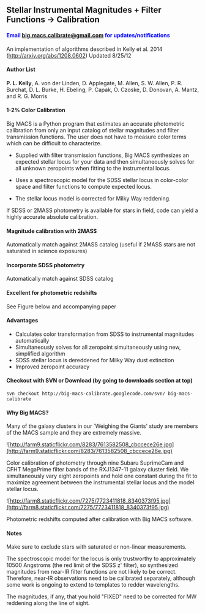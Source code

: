 ## Stellar Instrumental Magnitudes + Filter Functions -> Calibration ##

#### <font color='blue'> Email big.macs.calibrate@gmail.com for updates/notifications </font> ####

An implementation of algorithms described in Kelly et al. 2014 (http://arxiv.org/abs/1208.0602)
Updated 8/25/12

#### Author List ####
**P. L. Kelly**, A. von der Linden, D. Applegate, M. Allen, S. W. Allen, P. R. Burchat, D. L. Burke, H. Ebeling, P. Capak, O. Czoske, D.  Donovan, A. Mantz, and R. G. Morris

#### 1-2% Color Calibration ####

Big MACS is a Python program that estimates an accurate photometric calibration from only an input catalog of stellar
magnitudes and filter transmission functions. The user does not have to measure color terms which can be difficult to characterize.

  * Supplied with filter transmission functions, Big MACS synthesizes an expected stellar locus for your data and then simultaneously solves for all unknown zeropoints when fitting to the instrumental locus.

  * Uses a spectroscopic model for the SDSS stellar locus in color-color space and filter functions to compute expected locus.

  * The stellar locus model is corrected for Milky Way reddening.

If SDSS or 2MASS photometry is available for stars in field, code can yield a highly accurate absolute calibration.

#### Magnitude calibration with 2MASS ####
Automatically match against 2MASS catalog (useful if 2MASS stars are not saturated in science exposures)

#### Incorporate SDSS photometry ####
Automatically match against SDSS catalog

#### Excellent for photometric redshifts ####
See Figure below and accompanying paper

#### Advantages ####
  * Calculates color transformation from SDSS to instrumental magnitudes automatically
  * Simultaneously solves for all zeropoint simultaneously using new, simplified algorithm
  * SDSS stellar locus is dereddened for Milky Way dust extinction
  * Improved zeropoint accuracy


#### Checkout with SVN or Download (by going to downloads section at top) ####
```
svn checkout http://big-macs-calibrate.googlecode.com/svn/ big-macs-calibrate
```

#### Why Big MACS? ####
Many of the galaxy clusters in our `Weighing the Giants' study
are members of the MACS sample and they are extremely massive.


![http://farm9.staticflickr.com/8283/7613582508_cbccece26e.jpg](http://farm9.staticflickr.com/8283/7613582508_cbccece26e.jpg)

Color calibration of photometry through nine Subaru SuprimeCam and CFHT MegaPrime filter bands of the RXJ1347-11 galaxy cluster field. We simultaneously vary eight zeropoints and hold one constant during the fit to maximize agreement between the instrumental stellar locus and the model stellar locus.

![http://farm8.staticflickr.com/7275/7723411818_8340373f95.jpg](http://farm8.staticflickr.com/7275/7723411818_8340373f95.jpg)

Photometric redshifts computed after calibration with Big MACS software.

#### Notes ####

Make sure to exclude stars with saturated or non-linear measurements.

The spectroscopic model for the locus is only trustworthy to approximately
10500 Angstroms (the red limit of the SDSS z' filter), so synthesized
magnitudes from near-IR filter functions are not likely to be correct.
Therefore, near-IR observations need to be calibrated separately,
although some work is ongoing to extend to templates to redder wavelengths.

The magnitudes, if any, that you hold "FIXED" need to be corrected for MW reddening
along the line of sight.